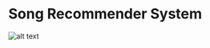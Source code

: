 # Song Recommender System
![alt text](https://github.com/kandekar007/song-recsys/blob/main/deployed-recsys.PNG)
